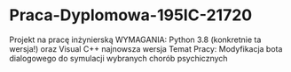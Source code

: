 # Praca-Dyplomowa-195IC-21720
Projekt na pracę inżynierską
WYMAGANIA:
Python 3.8 (konkretnie ta wersja!) oraz Visual C++ najnowsza wersja
Temat Pracy: Modyfikacja bota dialogowego do symulacji wybranych chorób psychicznych
